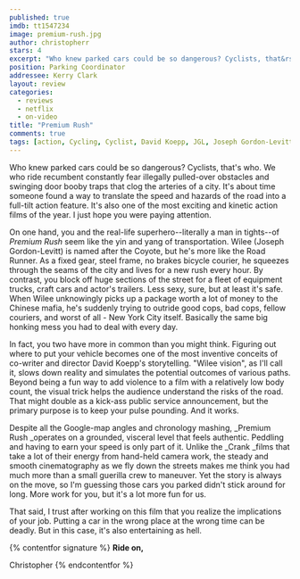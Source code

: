 ```yaml
---
published: true
imdb: tt1547234
image: premium-rush.jpg
author: christopherr
stars: 4
excerpt: "Who knew parked cars could be so dangerous? Cyclists, that&rsquo;s who. We who ride recumbent constantly fear illegally pulled-over obstacles and swinging door booby traps that clog the arteries of a city." 
position: Parking Coordinator
addressee: Kerry Clark
layout: review
categories:
  - reviews
  - netflix
  - on-video
title: "Premium Rush"
comments: true
tags: [action, Cycling, Cyclist, David Koepp, JGL, Joseph Gordon-Levitt, Premium Rush, Uncategorized]
---
```

Who knew parked cars could be so dangerous? Cyclists, that's who. We who ride recumbent constantly fear illegally pulled-over obstacles and swinging door booby traps that clog the arteries of a city. It's about time someone found a way to translate the speed and hazards of the road into a full-tilt action feature. It's also one of the most exciting and kinetic action films of the year. I just hope you were paying attention.

On one hand, you and the real-life superhero--literally a man in tights--of _Premium Rush_ seem like the yin and yang of transportation. Wilee (Joseph Gordon-Levitt) is named after the Coyote, but he's more like the Road Runner. As a fixed gear, steel frame, no brakes bicycle courier, he squeezes through the seams of the city and lives for a new rush every hour. By contrast, you block off huge sections of the street for a fleet of equipment trucks, craft cars and actor's trailers. Less sexy, sure, but at least it's safe. When Wilee unknowingly picks up a package worth a lot of money to the Chinese mafia, he's suddenly trying to outride good cops, bad cops, fellow couriers, and worst of all - New York City itself. Basically the same big honking mess you had to deal with every day.

In fact, you two have more in common than you might think. Figuring out where to put your vehicle becomes one of the most inventive conceits of co-writer and director David Koepp's storytelling. "Wilee vision", as I'll call it, slows down reality and simulates the potential outcomes of various paths. Beyond being a fun way to add violence to a film with a relatively low body count, the visual trick helps the audience understand the risks of the road. That might double as a kick-ass public service announcement, but the primary purpose is to keep your pulse pounding. And it works.

Despite all the Google-map angles and chronology mashing, _Premium Rush _operates on a grounded, visceral level that feels authentic. Peddling and having to earn your speed is only part of it. Unlike the _Crank _films that take a lot of their energy from hand-held camera work, the steady and smooth cinematography as we fly down the streets makes me think you had much more than a small guerilla crew to maneuver. Yet the story is always on the move, so I'm guessing those cars you parked didn't stick around for long. More work for you, but it's a lot more fun for us.

That said, I trust after working on this film that you realize the implications of your job. Putting a car in the wrong place at the wrong time can be deadly. But in this case, it's also entertaining as hell.

{% contentfor signature %}
**Ride on,**

Christopher
{% endcontentfor %}